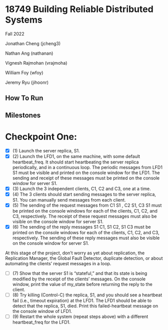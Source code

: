 # 18749 Building Reliable Distributed Systems

Fall 2022

Jonathan Cheng (jcheng3)

Nathan Ang (nathanan)

Vignesh Rajmohan (vrajmoha)

William Foy (wfoy)

Jeremy Ryu (jihoonr) 

## How To Run


## Milestones 

# Checkpoint One:

- [x] (1) Launch the server replica, S1.
- [x] (2) Launch the LFD1, on the same machine, with some default heartbeat_freq. It should start heartbeating the server replica periodically, and in a continuous loop. The periodic messages from LFD1 S1 must be visible and printed on the console window for the LFD1. The sending and receipt of these messages must be printed on the console window for server S1.
- [x] (3) Launch the 3 independent clients, C1, C2 and C3, one at a time.
- [x] (4) The 3 clients should start sending messages to the server replica, S1. You can manually send messages from each client.
- [x] (5) The sending of the request messages from C1 S1 , C2 S1, C3 S1 must be printed on the console windows for each of the clients, C1, C2, and C3, respectively. The receipt of these request messages must also be visible on the console window for server S1.
- [x] (6) The sending of the reply messages S1 C1, S1 C2, S1 C3 must be printed on the console windows for each of the clients, C1, C2, and C3, respectively. The sending of these reply messages must also be visible on the console window for server S1.
 
At this stage of the project, don’t worry as yet about replication, the Replication Manager, the Global Fault Detector, duplicate detection, or about automating the clients’ request messages in a loop.

- [ ] (7) Show that the server S1 is “stateful,” and that its state is being modified by the receipt of the clients’ messages. On the console window, print the value of my_state before returning the reply to the client.
- [ ] (8) Try killing (Control-C) the replica, S1, and you should see a heartbeat fail (i.e., timeout expiration) at the LFD1. The LFD1 should be able to detect that the replica, S1, died. Print this failed-heartbeat message on the console window of LFD1.
- [ ] (9) Restart the whole system (repeat steps above) with a different heartbeat_freq for the LFD1.